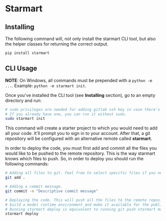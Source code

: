 # Starmart

## Installing

The following command will, not only install the starmart CLI tool, but also the helper classes for returning the correct output.

```bash
pip install starmart
```

## CLI Usage

**NOTE**: On Windows, all commands must be prepended with a `python -m ...`. Example: `python -m starmart init`.

Once you've installed the CLI tool (see **Installing** section), go to an empty directory and run:

```bash
# sudo privileges are needed for adding gitlab ssh key in case there's none. 
# If you already have one, you can run it without sudo. 
sudo starmart init
```

This command will create a starter project to which you would need to add all your code. It'll prompt you to sign in to your account. After that, a git repository will be configured with an alternative remote called **starmart**.

In order to deploy the code, you must first add and commit all the files you would like to be pushed to the remote repository. This is the way starmart knows which files to push. So, in order to deploy you should run the following commands: 

```bash
# Adding all files to git. Feel free to select specific files if you need to
git add .

# Adding a commit message.
git commit -m "Descriptive commit message"

# Deploying the code. This will push all the files to the remote repository, 
# build a model runtime environment and make it available for the public. 
# Running starmart deploy is equivalent to running git push starmart main. 
starmart deploy
```
